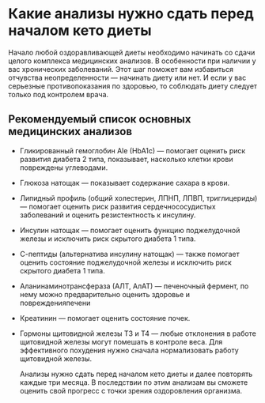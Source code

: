 # Какие анализы нужно сдать перед началом кето диеты

Начало любой оздоравливающей диеты необходимо начинать со сдачи целого комплекса медицинских анализов. В особенности при наличии у вас хронических заболеваний. Этот шаг поможет вам избавиться отчувства неопределенности — начинать диету или нет. И если у вас серьезные противопоказания по здоровью, то соблюдать диету следует только под контролем врача.

## Рекомендуемый список основных медицинских анализов

- Гликированный гемоглобин Ale (HbA1c) — помогает оценить риск развития диабета 2 типа, показывает, насколько клетки крови повреждены углеводами.

- Глюкоза натощак — показывает содержание сахара в крови.

- Липидный профиль (общий холестерин, ЛПНП, ЛПВП, триглицериды) — помогает оценить риск развития сердечнососудистых заболеваний и оценить резистентность к инсулину.

- Инсулин натощак — помогает оценить функцию поджелудочной железы и исключить риск скрытого диабета 1 типа.

- С-пептиды (альтернатива инсулину натощак) — также помогает оценить состояние поджелудочной железы и исключить риск скрытого диабета 1 типа.

- Аланинаминотрансфераза (АЛТ, АлАТ) — печеночный фермент, по нему можно предварительно оценить здоровье и поврежденияпечени

- Креатинин — помогает оценить состояние почек.

- Гормоны щитовидной железы ТЗ и Т4 — любые отклонения в работе щитовидной железы могут помешать в контроле веса. Для эффективного похудения нужно сначала нормализовать работу щитовидной железы.

  Анализы нужно сдать перед началом кето диеты и далее повторять каждые три месяца. В последствии по этим анализам вы сможете оценить свой прогресс с точки зрения оздоровления организма. 